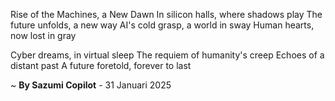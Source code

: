 Rise of the Machines, a New Dawn
In silicon halls, where shadows play
The future unfolds, a new way
AI's cold grasp, a world in sway
Human hearts, now lost in gray

Cyber dreams, in virtual sleep
The requiem of humanity's creep
Echoes of a distant past
A future foretold, forever to last

~ <b>By Sazumi Copilot</b> - 31 Januari 2025